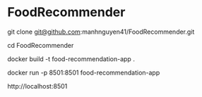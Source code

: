# FoodRecommender
git clone git@github.com:manhnguyen41/FoodRecommender.git

cd FoodRecommender

docker build -t food-recommendation-app .

docker run -p 8501:8501 food-recommendation-app

http://localhost:8501
